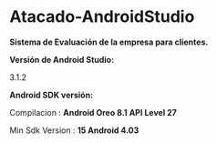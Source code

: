 # Atacado-AndroidStudio
<b>Sistema de Evaluación de la empresa para clientes.</b>

<p><b>Versión de Android Studio:</b></p>
<p>3.1.2</p>

<p><b>Android SDK versión:</b></p>
<p>Compilacion : <b>Android Oreo 8.1 API Level 27</b></p>
Min Sdk Version : <b>15 Android 4.03<b>




